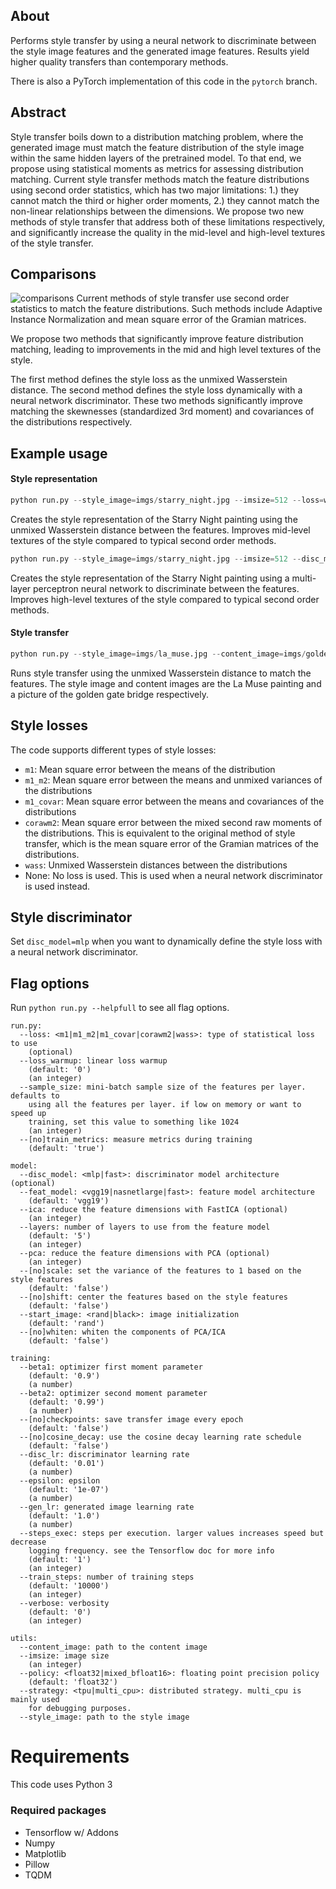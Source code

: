 ## About
Performs style transfer by using a neural network to discriminate between the style image features and the generated image features. Results yield higher quality transfers than contemporary methods.

There is also a PyTorch implementation of this code in the `pytorch` branch.

## Abstract
Style transfer boils down to a distribution matching problem, where the generated image must match the feature 
distribution of the style image within the same hidden layers of the pretrained model. To that end, we propose using 
statistical moments as metrics for assessing distribution matching. Current style transfer methods match the feature 
distributions using second order statistics, which has two major limitations: 1.) they cannot match the third or higher 
order moments, 2.) they cannot match the non-linear relationships between the dimensions. 
We propose two new methods of style transfer that address both of these limitations respectively, 
and significantly increase the quality in the mid-level and high-level textures of the style transfer. 

## Comparisons
![comparisons](imgs/comparisons.png)
Current methods of style transfer use second order statistics to match the feature distributions. 
Such methods include Adaptive Instance Normalization and mean square error of the Gramian matrices.

We propose two methods that significantly improve feature distribution matching, 
leading to improvements in the mid and high level textures of the style.

The first method defines the style loss as the unmixed Wasserstein distance. 
The second method defines the style loss dynamically with a neural network discriminator.
These two methods significantly improve matching the skewnesses (standardized 3rd moment) 
and covariances of the distributions respectively.  

## Example usage

#### Style representation
```python
python run.py --style_image=imgs/starry_night.jpg --imsize=512 --loss=wass 
```
Creates the style representation of the Starry Night painting using the unmixed Wasserstein distance between the features.
Improves mid-level textures of the style compared to typical second order methods.

```python
python run.py --style_image=imgs/starry_night.jpg --imsize=512 --disc_model=mlp 
```
Creates the style representation of the Starry Night painting using a multi-layer perceptron neural network to discriminate between the features.
Improves high-level textures of the style compared to typical second order methods.

#### Style transfer
```python
python run.py --style_image=imgs/la_muse.jpg --content_image=imgs/golden_gate.jpg --imsize=512 --loss=wass
```
Runs style transfer using the unmixed Wasserstein distance to match the features. 
The style image and content images are the La Muse painting and a picture of the golden gate bridge respectively. 

## Style losses
The code supports different types of style losses:
* `m1`: Mean square error between the means of the distribution
* `m1_m2`: Mean square error between the means and unmixed variances of the distributions
* `m1_covar`: Mean square error between the means and covariances of the distributions 
* `corawm2`: Mean square error between the mixed second raw moments of the distributions. 
This is equivalent to the original method of style transfer, which is the mean square error of the Gramian matrices of the distributions.
* `wass`: Unmixed Wasserstein distances between the distributions
* None: No loss is used. This is used when a neural network discriminator is used instead.

## Style discriminator
Set `disc_model=mlp` when you want to dynamically define the style loss with a neural network discriminator.

## Flag options
Run `python run.py --helpfull` to see all flag options. 

```
run.py:
  --loss: <m1|m1_m2|m1_covar|corawm2|wass>: type of statistical loss to use
    (optional)
  --loss_warmup: linear loss warmup
    (default: '0')
    (an integer)
  --sample_size: mini-batch sample size of the features per layer. defaults to
    using all the features per layer. if low on memory or want to speed up
    training, set this value to something like 1024
    (an integer)
  --[no]train_metrics: measure metrics during training
    (default: 'true')

model:
  --disc_model: <mlp|fast>: discriminator model architecture (optional)
  --feat_model: <vgg19|nasnetlarge|fast>: feature model architecture
    (default: 'vgg19')
  --ica: reduce the feature dimensions with FastICA (optional)
    (an integer)
  --layers: number of layers to use from the feature model
    (default: '5')
    (an integer)
  --pca: reduce the feature dimensions with PCA (optional)
    (an integer)
  --[no]scale: set the variance of the features to 1 based on the style features
    (default: 'false')
  --[no]shift: center the features based on the style features
    (default: 'false')
  --start_image: <rand|black>: image initialization
    (default: 'rand')
  --[no]whiten: whiten the components of PCA/ICA
    (default: 'false')

training:
  --beta1: optimizer first moment parameter
    (default: '0.9')
    (a number)
  --beta2: optimizer second moment parameter
    (default: '0.99')
    (a number)
  --[no]checkpoints: save transfer image every epoch
    (default: 'false')
  --[no]cosine_decay: use the cosine decay learning rate schedule
    (default: 'false')
  --disc_lr: discriminator learning rate
    (default: '0.01')
    (a number)
  --epsilon: epsilon
    (default: '1e-07')
    (a number)
  --gen_lr: generated image learning rate
    (default: '1.0')
    (a number)
  --steps_exec: steps per execution. larger values increases speed but decrease
    logging frequency. see the Tensorflow doc for more info
    (default: '1')
    (an integer)
  --train_steps: number of training steps
    (default: '10000')
    (an integer)
  --verbose: verbosity
    (default: '0')
    (an integer)

utils:
  --content_image: path to the content image
  --imsize: image size
    (an integer)
  --policy: <float32|mixed_bfloat16>: floating point precision policy
    (default: 'float32')
  --strategy: <tpu|multi_cpu>: distributed strategy. multi_cpu is mainly used
    for debugging purposes.
  --style_image: path to the style image
```

# Requirements
This code uses Python 3

### Required packages
* Tensorflow w/ Addons
* Numpy
* Matplotlib
* Pillow
* TQDM
